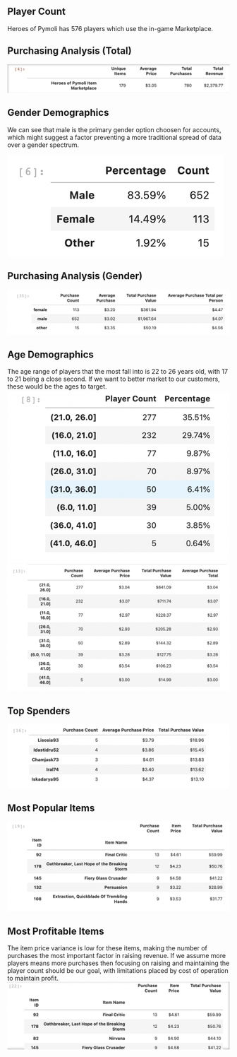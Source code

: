 <!DOCTYPE html>
<html>


<h2>
    Player Count
</h2>
<p>
    Heroes of Pymoli has 576 players which use the in-game Marketplace.
    </p>
<h2>
    Purchasing Analysis (Total)
</h2>
    <img src='./Tables/GeneralOverview.png'> 
    
<h2>
    Gender Demographics
</h2>
    <p>
        We can see that male is the primary gender option choosen for accounts, which might suggest a factor preventing a more traditional spread of data over a gender spectrum.
    
   <img src='./Tables/GenderPercent.png'></img>
    </p>
   
</h2>    
<h2>
    Purchasing Analysis (Gender)
</h2>    
    <img src='./Tables/GenderPurchasing.png'> 


<h2>
    Age Demographics
</h2>
<p>
    The age range of players that the most fall into is 22 to 26 years old, with 17 to 21 being a close second. If we want to better market to our customers, these would be the ages to target. 
    <img src='./Tables/AgePercentage.png'> 
    <img src='./Tables/AgePurchasing.png'> 
</p>
<h2>
    Top Spenders
</h2>    
    <img src='./Tables/TopPurchasor.png'> 

<h2>
    Most Popular Items
</h2>
    <img src='./Tables/TopPurchased.png'> 
<h2>
    Most Profitable Items
</h2>   
    <p>
        The item price variance is low for these items, making the number of purchases the most important factor in raising revenue. If we assume more players means more purchases then focusing on raising and maintaining the player count should be our goal, with limitations placed by cost of operation to maintain profit. 
        <img src='./Tables/TopPurchaseValue.png'> 
    </p>
    
   
    
</html>
